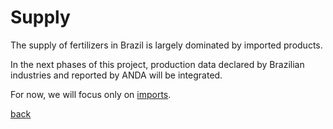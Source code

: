 # Supply

The supply of fertilizers in Brazil is largely dominated by imported products.

In the next phases of this project, production data declared by Brazilian industries and reported by ANDA will be integrated.

For now, we will focus only on [imports](supply/imports/README.md). 


[back](https://andrecoutinhobueno.github.io/Pricing-Fertilizer/)